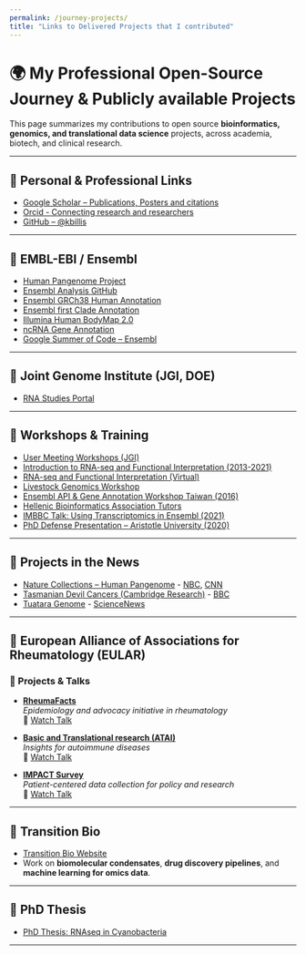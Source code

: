 ```yaml
---
permalink: /journey-projects/
title: "Links to Delivered Projects that I contributed"
---
```


# 🌍 My Professional Open-Source Journey & Publicly available Projects

This page summarizes my contributions to open source **bioinformatics, genomics, and translational data science** projects, across academia, biotech, and clinical research. 

---

## 🔹 Personal & Professional Links
- [Google Scholar – Publications, Posters and citations](https://scholar.google.co.uk/citations?user=YsQgBgUAAAAJ)  
- [Orcid - Connecting research and researchers](https://orcid.org/0000-0001-8568-4306)
- [GitHub – @kbillis](https://github.com/kbillis)  

---

## 🔹 EMBL-EBI / Ensembl
- [Human Pangenome Project ](https://www.nature.com/collections/aebdjihcda)  
- [Ensembl Analysis GitHub](https://github.com/Ensembl/ensembl-analysis)  
- [Ensembl GRCh38 Human Annotation](https://www.ensembl.org/Homo_sapiens/Info/Annotation)  
- [Ensembl first Clade Annotation](https://www.ensembl.org/info/genome/genebuild/2017_12_primate_clade_gene_annotation.pdf)
- [Illumina Human BodyMap 2.0](https://www.ensembl.info/2011/05/24/human-bodymap-2-0-data-from-illumina/)  
- [ncRNA Gene Annotation](https://www.ensembl.org/info/genome/genebuild/ncrna.html)  
- [Google Summer of Code – Ensembl](https://www.ensembl.info/2018/10/25/gsoc-with-ensembl-catching-up-with-2018s-students/)  


---

## 🔹 Joint Genome Institute (JGI, DOE)
- [RNA Studies Portal](https://img.jgi.doe.gov/cgi-bin/m/main.cgi?section=RNAStudies&page=rnastudies)  

---

## 🔹 Workshops & Training
- [User Meeting Workshops (JGI)](https://usermeeting.jgi.doe.gov/past-meetings/2012-user-meeting/workshops/#img)  
- [Introduction to RNA-seq and Functional Interpretation (2013-2021)](https://www.ebi.ac.uk/training/events/introduction-rna-seq-and-functional-interpretation/)  
- [RNA-seq and Functional Interpretation (Virtual)](https://www.ebi.ac.uk/training/events/introduction-rna-seq-and-functional-interpretation-virtual/)  
- [Livestock Genomics Workshop](https://www.ebi.ac.uk/training/events/livestock-genomics/)  
- [Ensembl API & Gene Annotation Workshop Taiwan (2016)](https://www.ebi.ac.uk/training/events/2016/ensembl-api-and-gene-annotation-workshop-nchc-2016/)  
- [Hellenic Bioinformatics Association Tutors](https://hosmic.uth.gr/#tutors)  
- [IMBBC Talk: Using Transcriptomics in Ensembl (2021)](https://imbbc.hcmr.gr/2021/07/14/web-talk-by-dr-konstantinos-billis-using-transcriptomics-data-in-ensembl/)  
- [PhD Defense Presentation – Aristotle University (2020)](https://bio.auth.gr/2020/02/04/parousiasi-didaktorikis-diatrivis-tou-konstantinou-billi/)  

---

## 🔹 Projects in the News
- [Nature Collections – Human Pangenome](https://www.nature.com/collections/aebdjihcda) - [NBC](https://www.nbcnews.com/science/science-news/scientists-announce-rough-draft-human-pangenome-rcna83120), [CNN](https://edition.cnn.com/2023/05/10/health/human-pangenome-scn-wellness) 
- [Tasmanian Devil Cancers (Cambridge Research)](https://www.cam.ac.uk/research/news/evolution-of-two-contagious-cancers-affecting-tasmanian-devils-underlines-unpredictability-of) - [BBC](https://www.bbc.com/news/science-environment-47659640) 
- [Tuatara Genome](https://www.embl.org/news/science/the-curious-genome-of-the-tuatara/) - [ScienceNews](https://www.sciencenews.org/article/lizard-like-tuatara-mitochondrial-genomes-cold-tolerance)

--- 

## 🔹 European Alliance of Associations for Rheumatology (EULAR)

### 🔬 Projects & Talks

- **[RheumaFacts](https://www.eular.org/eular-rheumafacts)**  
  *Epidemiology and advocacy initiative in rheumatology*  
  🎥 [Watch Talk](https://www.youtube.com/watch?v=T-XhePX-GPw)

- **[Basic and Translational research (ATAI)](https://www.eular.org/eular-atai)**  
  *Insights for autoimmune diseases*  
  🎥 [Watch Talk](https://www.youtube.com/watch?v=wUEBuZfRmBU)

- **[IMPACT Survey](https://www.eular.org/impactsurvey)**  
  *Patient-centered data collection for policy and research*  
  🎥 [Watch Talk](https://www.youtube.com/watch?v=8kSAV4VSU9I)


---

## 🔹 Transition Bio
- [Transition Bio Website](https://transitionbio.com/)  
- Work on **biomolecular condensates**, **drug discovery pipelines**, and **machine learning for omics data**.  

---


## 🔹 PhD Thesis
- [PhD Thesis: RNAseq in Cyanobacteria](https://phdtheses.ekt.gr/eadd/handle/10442/47088?locale=en)  

---



